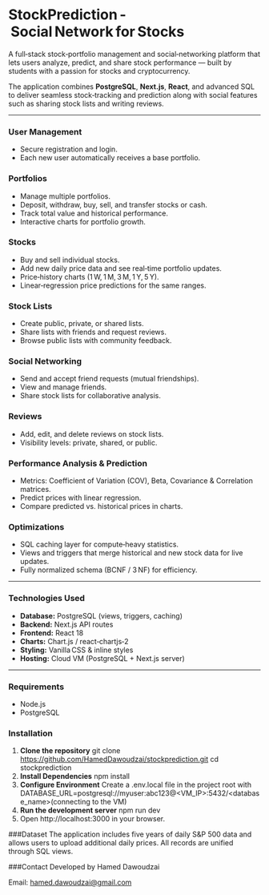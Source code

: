 # StockPrediction - Social Network for Stocks

A full‑stack stock‑portfolio management and social‑networking platform that lets users analyze, predict, and share stock performance — built by students with a passion for stocks and cryptocurrency.  

The application combines **PostgreSQL**, **Next.js**, **React**, and advanced SQL to deliver seamless stock‑tracking and prediction along with social features such as sharing stock lists and writing reviews.

---

### User Management
- Secure registration and login.  
- Each new user automatically receives a base portfolio.

### Portfolios
- Manage multiple portfolios.  
- Deposit, withdraw, buy, sell, and transfer stocks or cash.  
- Track total value and historical performance.  
- Interactive charts for portfolio growth.

### Stocks
- Buy and sell individual stocks.  
- Add new daily price data and see real‑time portfolio updates.  
- Price‑history charts (1 W, 1 M, 3 M, 1 Y, 5 Y).  
- Linear‑regression price predictions for the same ranges.

### Stock Lists
- Create public, private, or shared lists.  
- Share lists with friends and request reviews.  
- Browse public lists with community feedback.

### Social Networking
- Send and accept friend requests (mutual friendships).  
- View and manage friends.  
- Share stock lists for collaborative analysis.

### Reviews
- Add, edit, and delete reviews on stock lists.  
- Visibility levels: private, shared, or public.

### Performance Analysis & Prediction
- Metrics: Coefficient of Variation (COV), Beta, Covariance & Correlation matrices.  
- Predict prices with linear regression.  
- Compare predicted vs. historical prices in charts.

### Optimizations
- SQL caching layer for compute‑heavy statistics.  
- Views and triggers that merge historical and new stock data for live updates.  
- Fully normalized schema (BCNF / 3 NF) for efficiency.

---

### Technologies Used
- **Database:** PostgreSQL (views, triggers, caching)  
- **Backend:** Next.js API routes  
- **Frontend:** React 18  
- **Charts:** Chart.js / react‑chartjs‑2  
- **Styling:** Vanilla CSS & inline styles  
- **Hosting:** Cloud VM (PostgreSQL + Next.js server)

---

### Requirements
- Node.js  
- PostgreSQL

### Installation
1. **Clone the repository**
   git clone https://github.com/HamedDawoudzai/stockprediction.git
   cd stockprediction
2. **Install Dependencies**
   npm install
3. **Configure Environment**
   Create a .env.local file in the project root with DATABASE_URL=postgresql://myuser:abc123@<VM_IP>:5432/<database_name>(connecting to the VM)
4. **Run the development server**
  npm run dev
5. Open http://localhost:3000 in your browser.

###Dataset
The application includes five years of daily S&P 500 data and allows users to upload additional daily prices. All records are unified through SQL views.

###Contact
Developed by Hamed Dawoudzai

Email: hamed.dawoudzai@gmail.com
